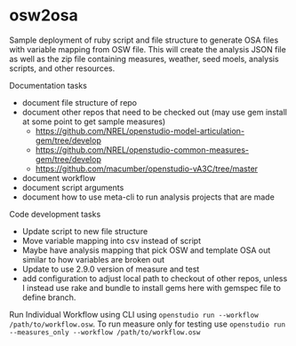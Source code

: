 # osw2osa
Sample deployment of ruby script and file structure to generate OSA files with variable mapping from OSW file. This will create the analysis JSON file as well as the zip file containing measures, weather, seed moels,  analysis scripts, and other resources.

Documentation tasks
- document file structure of repo
- document other repos that need to be checked out (may use gem install at some point to get sample measures)
    - https://github.com/NREL/openstudio-model-articulation-gem/tree/develop
    - https://github.com/NREL/openstudio-common-measures-gem/tree/develop
    - https://github.com/macumber/openstudio-vA3C/tree/master
- document workflow
- document script arguments
- document how to use meta-cli to run analysis projects that are made

Code development tasks
- Update script to new file structure
- Move variable mapping into csv instead of script
- Maybe have analysis mapping that pick OSW and template OSA out similar to how variables are broken out
- Update to use 2.9.0 version of measure and test
- add configuration to adjust local path to checkout of other repos, unless I instead use rake and bundle to install gems here with gemspec file to define branch.

Run Individual Workflow using CLI using `openstudio run --workflow /path/to/workflow.osw`. To run measure only for testing use `openstudio run --measures_only --workflow /path/to/workflow.osw`
